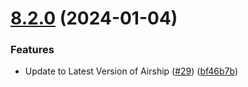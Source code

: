 # [8.2.0](https://github.com/mparticle-integrations/mparticle-apple-integration-urbanairship/compare/v8.1.0...v8.2.0) (2024-01-04)


### Features

* Update to Latest Version of Airship ([#29](https://github.com/mparticle-integrations/mparticle-apple-integration-urbanairship/issues/29)) ([bf46b7b](https://github.com/mparticle-integrations/mparticle-apple-integration-urbanairship/commit/bf46b7b15f8e11feaa84496ae4d2619f8c9702d3))
